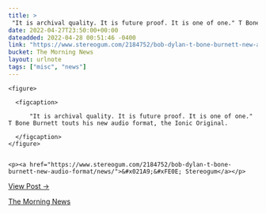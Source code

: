 ```yaml
---
title: > 
 "It is archival quality. It is future proof. It is one of one." T Bone Burnett touts his new audio format, the Ionic Original.
date: 2022-04-27T23:50:00+00:00
dateadded: 2022-04-28 00:51:46 -0400
link: "https://www.stereogum.com/2184752/bob-dylan-t-bone-burnett-new-audio-format/news/"
bucket: The Morning News
layout: urlnote
tags: ["misc", "news"]
--- 
```




  
    
  

  
    <figure>
      
      <figcaption>
        
          "It is archival quality. It is future proof. It is one of one." T Bone Burnett touts his new audio format, the Ionic Original.
        
      </figcaption>
    </figure>

    
    <p><a href="https://www.stereogum.com/2184752/bob-dylan-t-bone-burnett-new-audio-format/news/">&#x021A9;&#xFE0E; Stereogum</a></p>
    
  
  <p><a href="https://themorningnews.org/p/t-bone-burnett-trumpets-his-new-audio-format-the-ionic-original">View Post &rarr;</a></p>



 <!-- end excerpt --> 
<div class='bucket'><a class='internal-link' href='/buckets/the-morning-news'>The Morning News</a></div> 
